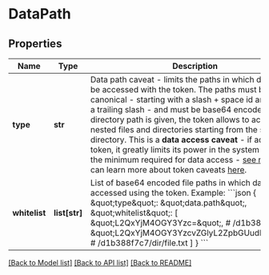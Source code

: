 # DataPath

## Properties
Name | Type | Description | Notes
------------ | ------------- | ------------- | -------------
**type** | **str** | Data path caveat - limits the paths in which data can be accessed with the token. The paths must be canonical - starting with a slash + space id and without a trailing slash - and must be base64 encoded. If a directory path is given, the token allows to access all nested files and directories starting from the specified directory.  This is a **data access caveat** - if added to a token, it greatly limits its power in the system APIs, to the minimum required for data access - [see more](https://onedata.org/#/home/documentation/doc/using_onedata/tokens[data-access-caveats].html).  You can learn more about token caveats [here](https://onedata.org/#/home/documentation/doc/using_onedata/tokens[token-caveats].html).  | [optional] 
**whitelist** | **list[str]** | List of base64 encoded file paths in which data can be accessed using the token.  Example: &#x60;&#x60;&#x60;json   {     \&quot;type\&quot;: \&quot;data.path\&quot;,     \&quot;whitelist\&quot;: [       \&quot;L2QxYjM4OGY3Yzc&#x3D;\&quot;,   # /d1b388f7c7       \&quot;L2QxYjM4OGY3YzcvZGlyL2ZpbGUudHh0\&quot;    # /d1b388f7c7/dir/file.txt     ]   } &#x60;&#x60;&#x60;  | [optional] 

[[Back to Model list]](../README.md#documentation-for-models) [[Back to API list]](../README.md#documentation-for-api-endpoints) [[Back to README]](../README.md)

